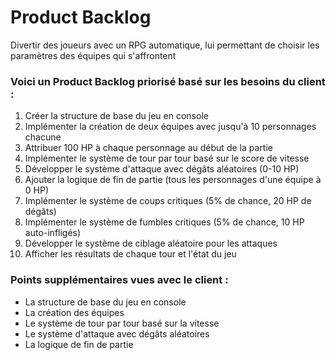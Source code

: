 # Product Backlog
Divertir des joueurs avec un RPG automatique, lui permettant de choisir les paramètres des équipes qui s'affrontent

### Voici un Product Backlog priorisé basé sur les besoins du client :

1. Créer la structure de base du jeu en console
2. Implémenter la création de deux équipes avec jusqu'à 10 personnages chacune
3. Attribuer 100 HP à chaque personnage au début de la partie
4. Implémenter le système de tour par tour basé sur le score de vitesse
5. Développer le système d'attaque avec dégâts aléatoires (0-10 HP)
6. Ajouter la logique de fin de partie (tous les personnages d'une équipe à 0 HP)
7. Implémenter le système de coups critiques (5% de chance, 20 HP de dégâts)
8. Implémenter le système de fumbles critiques (5% de chance, 10 HP auto-infligés)
9. Développer le système de ciblage aléatoire pour les attaques
10. Afficher les résultats de chaque tour et l'état du jeu

### Points supplémentaires vues avec le client :
  - La structure de base du jeu en console
  - La création des équipes
  - Le système de tour par tour basé sur la vitesse
  - Le système d'attaque avec dégâts aléatoires
  - La logique de fin de partie